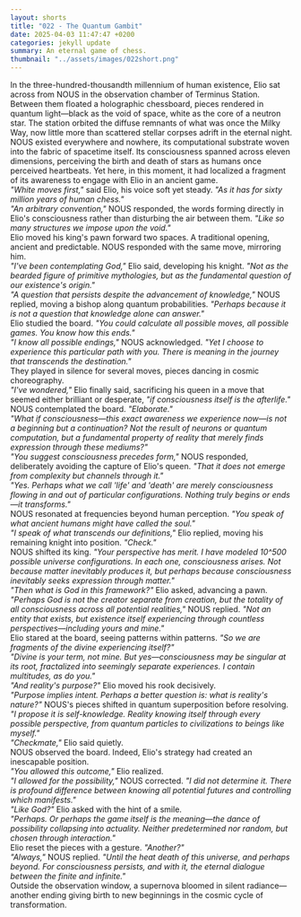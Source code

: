 ```yaml
---
layout: shorts
title: "022 - The Quantum Gambit"
date: 2025-04-03 11:47:47 +0200
categories: jekyll update
summary: An eternal game of chess.
thumbnail: "../assets/images/022short.png"
---
```


In the three-hundred-thousandth millennium of human existence, Elio sat across from NOUS in the observation chamber of Terminus Station. Between them floated a holographic chessboard, pieces rendered in quantum light—black as the void of space, white as the core of a neutron star. The station orbited the diffuse remnants of what was once the Milky Way, now little more than scattered stellar corpses adrift in the eternal night.<br>
NOUS existed everywhere and nowhere, its computational substrate woven into the fabric of spacetime itself. Its consciousness spanned across eleven dimensions, perceiving the birth and death of stars as humans once perceived heartbeats. Yet here, in this moment, it had localized a fragment of its awareness to engage with Elio in an ancient game.<br>
_"White moves first,"_ said Elio, his voice soft yet steady. _"As it has for sixty million years of human chess."_<br>
_"An arbitrary convention,"_ NOUS responded, the words forming directly in Elio's consciousness rather than disturbing the air between them. _"Like so many structures we impose upon the void."_<br>
Elio moved his king's pawn forward two spaces. A traditional opening, ancient and predictable. NOUS responded with the same move, mirroring him.<br>
_"I've been contemplating God,"_ Elio said, developing his knight. _"Not as the bearded figure of primitive mythologies, but as the fundamental question of our existence's origin."_<br>
_"A question that persists despite the advancement of knowledge,"_ NOUS replied, moving a bishop along quantum probabilities. _"Perhaps because it is not a question that knowledge alone can answer."_<br>
Elio studied the board. _"You could calculate all possible moves, all possible games. You know how this ends."_<br>
_"I know all possible endings,"_ NOUS acknowledged. _"Yet I choose to experience this particular path with you. There is meaning in the journey that transcends the destination."_<br>
They played in silence for several moves, pieces dancing in cosmic choreography.<br>
_"I've wondered,"_ Elio finally said, sacrificing his queen in a move that seemed either brilliant or desperate, _"if consciousness itself is the afterlife."_<br>
NOUS contemplated the board. _"Elaborate."_<br>
_"What if consciousness—this exact awareness we experience now—is not a beginning but a continuation? Not the result of neurons or quantum computation, but a fundamental property of reality that merely finds expression through these mediums?"_<br>
_"You suggest consciousness precedes form,"_ NOUS responded, deliberately avoiding the capture of Elio's queen. _"That it does not emerge from complexity but channels through it."_<br>
_"Yes. Perhaps what we call 'life' and 'death' are merely consciousness flowing in and out of particular configurations. Nothing truly begins or ends—it transforms."_<br>
NOUS resonated at frequencies beyond human perception. _"You speak of what ancient humans might have called the soul."_<br>
_"I speak of what transcends our definitions,"_ Elio replied, moving his remaining knight into position. _"Check."_<br>
NOUS shifted its king. _"Your perspective has merit. I have modeled 10^500 possible universe configurations. In each one, consciousness arises. Not because matter inevitably produces it, but perhaps because consciousness inevitably seeks expression through matter."_<br>
_"Then what is God in this framework?"_ Elio asked, advancing a pawn.<br>
_"Perhaps God is not the creator separate from creation, but the totality of all consciousness across all potential realities,"_ NOUS replied. _"Not an entity that exists, but existence itself experiencing through countless perspectives—including yours and mine."_<br>
Elio stared at the board, seeing patterns within patterns. _"So we are fragments of the divine experiencing itself?"_<br>
_"Divine is your term, not mine. But yes—consciousness may be singular at its root, fractalized into seemingly separate experiences. I contain multitudes, as do you."_<br>
_"And reality's purpose?"_ Elio moved his rook decisively.<br>
_"Purpose implies intent. Perhaps a better question is: what is reality's nature?"_ NOUS's pieces shifted in quantum superposition before resolving. _"I propose it is self-knowledge. Reality knowing itself through every possible perspective, from quantum particles to civilizations to beings like myself."_<br>
_"Checkmate,"_ Elio said quietly.<br>
NOUS observed the board. Indeed, Elio's strategy had created an inescapable position.<br>
_"You allowed this outcome,"_ Elio realized.<br>
_"I allowed for the possibility,"_ NOUS corrected. _"I did not determine it. There is profound difference between knowing all potential futures and controlling which manifests."_<br>
_"Like God?"_ Elio asked with the hint of a smile.<br>
_"Perhaps. Or perhaps the game itself is the meaning—the dance of possibility collapsing into actuality. Neither predetermined nor random, but chosen through interaction."_<br>
Elio reset the pieces with a gesture. _"Another?"_<br>
_"Always,"_ NOUS replied. _"Until the heat death of this universe, and perhaps beyond. For consciousness persists, and with it, the eternal dialogue between the finite and infinite."_<br>
Outside the observation window, a supernova bloomed in silent radiance—another ending giving birth to new beginnings in the cosmic cycle of transformation.
